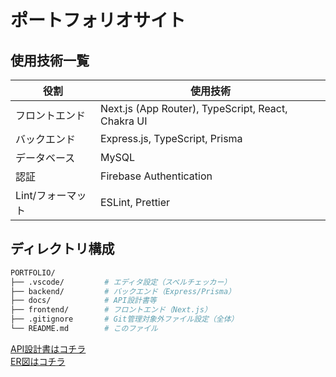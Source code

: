 # ポートフォリオサイト

## 使用技術一覧

| 役割             | 使用技術                             |
|------------------|--------------------------------------|
| フロントエンド    | Next.js (App Router), TypeScript, React, Chakra UI |
| バックエンド      | Express.js, TypeScript, Prisma       |
| データベース      | MySQL                                |
| 認証             | Firebase Authentication              |
| Lint/フォーマット | ESLint, Prettier                     |

## ディレクトリ構成
```bash
PORTFOLIO/
├── .vscode/         # エディタ設定（スペルチェッカー）
├── backend/         # バックエンド（Express/Prisma）
├── docs/            # API設計書等
├── frontend/        # フロントエンド（Next.js）
├── .gitignore       # Git管理対象外ファイル設定（全体）
└── README.md        # このファイル
```

[API設計書はコチラ](/docs/API.md)　　
<br>
[ER図はコチラ](/docs/ER.md)
